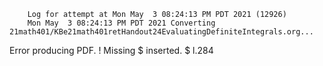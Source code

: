         Log for attempt at Mon May  3 08:24:13 PM PDT 2021 (12926)
        Mon May  3 08:24:13 PM PDT 2021 Converting 21math401/KBe21math401retHandout24EvaluatingDefiniteIntegrals.org...
Error producing PDF.
! Missing $ inserted.
<inserted text> 
                $
l.284 

